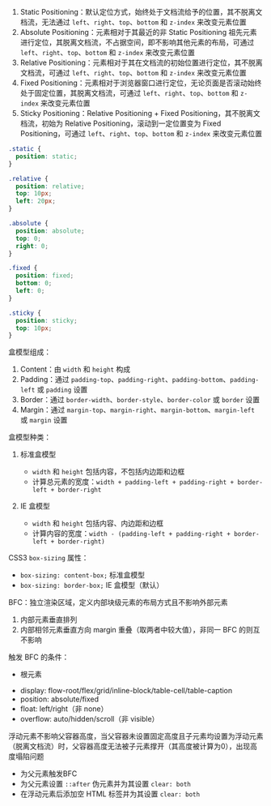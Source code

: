 1. Static Positioning：默认定位方式，始终处于文档流给予的位置，其不脱离文档流，无法通过 `left`、`right`、`top`、`bottom` 和 `z-index` 来改变元素位置
2. Absolute Positioning：元素相对于其最近的非 Static Positioning 祖先元素进行定位，其脱离文档流，不占据空间，即不影响其他元素的布局，可通过 `left`、`right`、`top`、`bottom` 和 `z-index` 来改变元素位置
3. Relative Positioning：元素相对于其在文档流的初始位置进行定位，其不脱离文档流，可通过 `left`、`right`、`top`、`bottom` 和 `z-index` 来改变元素位置
4. Fixed Positioning：元素相对于浏览器窗口进行定位，无论页面是否滚动始终处于固定位置，其脱离文档流，可通过 `left`、`right`、`top`、`bottom` 和 `z-index` 来改变元素位置
5. Sticky Positioning：Relative Positioning + Fixed Positioning，其不脱离文档流，初始为 Relative Positioning，滚动到一定位置变为 Fixed Positioning，可通过 `left`、`right`、`top`、`bottom` 和 `z-index` 来改变元素位置

```CSS
.static {
  position: static;
}

.relative {
  position: relative;
  top: 10px;
  left: 20px;
}

.absolute {
  position: absolute;
  top: 0;
  right: 0;
}

.fixed {
  position: fixed;
  bottom: 0;
  left: 0;
}

.sticky {
  position: sticky;
  top: 10px;
}
```

盒模型组成：

1. Content：由 `width` 和 `height` 构成
2. Padding：通过 `padding-top`、`padding-right`、`padding-bottom`、`padding-left` 或 `padding` 设置
3. Border：通过 `border-width`、`border-style`、`border-color` 或 `border` 设置
4. Margin：通过 `margin-top`、`margin-right`、`margin-bottom`、`margin-left` 或 `margin` 设置

盒模型种类：

1. 标准盒模型

   - `width` 和 `height` 包括内容，不包括内边距和边框
   - 计算总元素的宽度：`width + padding-left + padding-right + border-left + border-right`

1. IE 盒模型 

   - `width` 和 `height` 包括内容、内边距和边框
   - 计算内容的宽度：`width - (padding-left + padding-right + border-left + border-right)`

CSS3 `box-sizing` 属性：

- `box-sizing: content-box;` 标准盒模型
- `box-sizing: border-box;` IE 盒模型（默认）

BFC：独立渲染区域，定义内部块级元素的布局方式且不影响外部元素

1. 内部元素垂直排列
2. 内部相邻元素垂直方向 margin 重叠（取两者中较大值），非同一 BFC 的则互不影响

触发 BFC 的条件：

- 根元素
* display: flow-root/flex/grid/inline-block/table-cell/table-caption
* position: absolute/fixed
* float: left/right（非 none）
* overflow: auto/hidden/scroll（非 visible）

浮动元素不影响父容器高度，当父容器未设置固定高度且子元素均设置为浮动元素（脱离文档流）时，父容器高度无法被子元素撑开（其高度被计算为0），出现高度塌陷问题

* 为父元素触发BFC
* 为父元素设置 `::after` 伪元素并为其设置 `clear: both`
* 在浮动元素后添加空 HTML 标签并为其设置 `clear: both`
